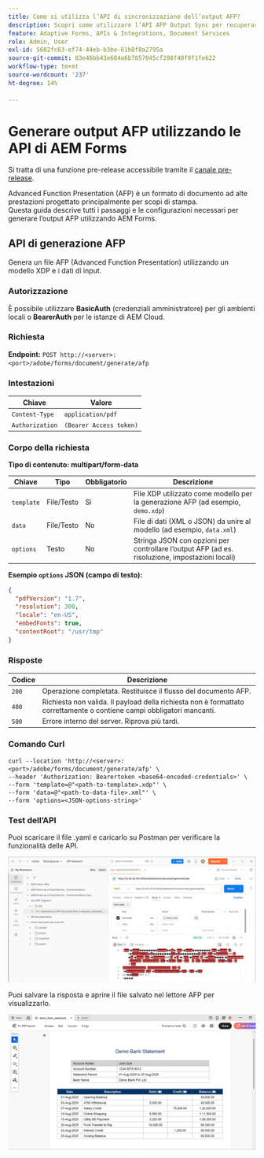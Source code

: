 ```yaml
---
title: Come si utilizza l’API di sincronizzazione dell’output AFP?
description: Scopri come utilizzare l’API AFP Output Sync per recuperare e sincronizzare le rappresentazioni di output.
feature: Adaptive Forms, APIs & Integrations, Document Services
role: Admin, User
exl-id: 5602fc63-ef74-44eb-b3be-61b8f8a2795a
source-git-commit: 03e46bb43e684a6b7057045cf298f40f9f1fe622
workflow-type: tm+mt
source-wordcount: '237'
ht-degree: 14%

---
```


# Generare output AFP utilizzando le API di AEM Forms

<span class="preview">Si tratta di una funzione pre-release accessibile tramite il [canale pre-release](https://experienceleague.adobe.com/docs/experience-manager-cloud-service/content/release-notes/prerelease.html?lang=it#new-features). </span>

Advanced Function Presentation (AFP) è un formato di documento ad alte prestazioni progettato principalmente per scopi di stampa.\
Questa guida descrive tutti i passaggi e le configurazioni necessari per generare l’output AFP utilizzando AEM Forms.

<!--
## Prerequisites

To support AFP output generation, the following OSGi bundles must be present and in an **active** state:

* **AFP Core Bundle** – Available in the AFP repository
* **Forms Output Core** – Found in the Forms Output comments package
* **Bedrock Connector** – Provided by the Forms Output API
* **Cloud Ready Implementation** – Available through the Forms installer

>[!NOTE]
>
> * If any bundle is inactive, resolve dependency issues or reinstall manually.
> * To enable AFP generation, the `FT_FORMS-17887` toggle configurations must be set in AEM configuration manager.-->

## API di generazione AFP

Genera un file AFP (Advanced Function Presentation) utilizzando un modello XDP e i dati di input.

### Autorizzazione

È possibile utilizzare **BasicAuth** (credenziali amministratore) per gli ambienti locali o **BearerAuth** per le istanze di AEM Cloud.

### Richiesta

**Endpoint:**
`POST http://<server>:<port>/adobe/forms/document/generate/afp`

### Intestazioni

| Chiave | Valore |
| --------------- | ------------------------------------------------------ |
| `Content-Type` | `application/pdf` |
| `Authorization` | `(Bearer Access token)` |

### Corpo della richiesta

**Tipo di contenuto: multipart/form-data**

| Chiave | Tipo | Obbligatorio | Descrizione |
| ---------- | ---- | -------- | ------------------------------------------------------------------------- |
| `template` | File/Testo | Sì | File XDP utilizzato come modello per la generazione AFP (ad esempio, `demo.xdp`) |
| `data` | File/Testo | No | File di dati (XML o JSON) da unire al modello (ad esempio, `data.xml`) |
| `options` | Testo | No | Stringa JSON con opzioni per controllare l’output AFP (ad es. risoluzione, impostazioni locali) |

**Esempio `options` JSON (campo di testo):**

```json
{
  "pdfVersion": "1.7",
  "resolution": 300,
  "locale": "en-US",
  "embedFonts": true,
  "contentRoot": "/usr/tmp"
}
```

### Risposte

| Codice | Descrizione |
| ----- | ------------------------------------------------------------------------- |
| `200` | Operazione completata. Restituisce il flusso del documento AFP. |
| `400` | Richiesta non valida. Il payload della richiesta non è formattato correttamente o contiene campi obbligatori mancanti. |
| `500` | Errore interno del server. Riprova più tardi. |

### Comando Curl

```
curl --location 'http://<server>:<port>/adobe/forms/document/generate/afp' \
--header 'Authorization: Bearertoken <base64-encoded-credentials>' \
--form 'template=@"<path-to-template>.xdp"' \
--form 'data=@"<path-to-data-file>.xml"' \
--form 'options=<JSON-options-string>'
```

### Test dell’API

Puoi scaricare il file .yaml e caricarlo su Postman per verificare la funzionalità delle API.

![Immagine AFP Postman](/help/forms/assets/afp-postman.png)

Puoi salvare la risposta e aprire il file salvato nel lettore AFP per visualizzarlo.

![Lettore PDF](/help/forms/assets/afp-pdf.png)
